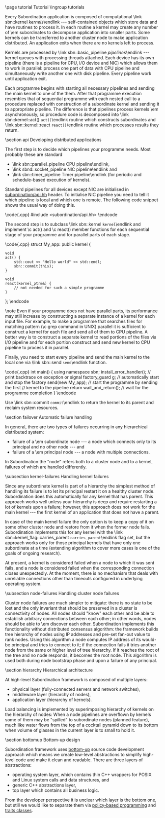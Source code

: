 \page tutorial Tutorial
\ingroup tutorials

Every Subordination application is composed of computational \link sbn::kernel <em>
kernels</em>\endlink --- self-contained objects which store data and have routines
to process it. In each routine a kernel may create any number of \em
subordinates to decompose application into smaller parts. Some kernels can be
transferred to another cluster node to make application distributed. An
application exits when there are no kernels left to process.

Kernels are processed by \link sbn::basic_pipeline <em>pipelines</em>\endlink
--- kernel queues with processing threads attached. Each device has its own
pipeline (there is a pipeline for CPU, I/O device and NIC) which allows them to work
in parallel: process one part of data with CPU pipeline and simultaneously write
another one with disk pipeline. Every pipeline work until application exit.

Each programme begins with starting all necessary pipelines and sending the
main kernel to one of the them. After that programme execution resembles that
of sequential programme with each nested call to a procedure replaced with
construction of a subordinate kernel and sending it to appropriate pipeline.
The difference is that pipelines process kernels \em asynchronously, so
procedure code is decomposed into \link sbn::kernel::act()
<code>act()</code>\endlink routine which constructs subordinates and \link
sbn::kernel::react <code>react()</code>\endlink routine which
processes results they return.

\section api Developing distributed applications

The first step is to decide which pipelines your programme needs. Most probably
these are standard
- \link sbn::parallel_pipeline CPU pipeline\endlink,
- \link sbnd::socket_pipeline NIC pipeline\endlink and
- \link sbn::timer_pipeline Timer pipeline\endlink (for periodic and
  schedule-based execution of kernels).

Standard pipelines for all devices except NIC are initialised in <a
href="/files/api.hh.html">subordination/api.hh</a> header. To
initialise NIC pipeline you need to tell it which pipeline is local and which
one is remote. The following code snippet shows the usual way of doing this.

\code{.cpp}
#include <subordination/api.hh>
\endcode

The second step is to subclass \link sbn::kernel <code>kernel</code>\endlink
and implement \c act() and \c react() member functions for each sequential
stage of your programme and for parallel parts of each stage.

\code{.cpp}
struct My_app: public kernel {

    void
    act() {
        std::cout << "Hello world" << std::endl;
        sbn::commit(this);
    }

    void
    react(kernel_ptr&&) {
        // not needed for such a simple programme
    }

};
\endcode

\note Even if your programme does not have parallel parts, its performance may
still increase by constructing a separate instance of a kernel for each input
file. For example, to make a programme that searches files for matching pattern
(\c grep command in UNIX) parallel it is sufficient to construct a kernel for
each file and send all of them to CPU pipeline. A better way is to construct a
separate kernel to read portions of the files via I/O pipeline and for each
portion construct and send new kernel to CPU pipeline to process it in
parallel.

Finally, you need to start every pipeline and send the main kernel to the local
one via \link sbn::send <code>send</code>\endlink function.

\code{.cpp}
int main() {
    using namespace sbn;
    install_error_handler();  // print backtrace on exception or signal
    factory_guard g;          // automatically start and stop the factory
    send(new My_app);         // start the programme by sending the first
                              // kernel to the pipeline
    return wait_and_return(); // wait for the programme completion
}
\endcode

Use \link sbn::commit <code>commit</code>\endlink to return the kernel to its
parent and reclaim system resources.

\section failover Automatic failure handling

In general, there are two types of failures occurring in any hierarchical
distributed system:

- failure of a \em subordinate node --- a node which connects only to its
  principal and no other node --- and
- failure of a \em principal node --- a node with multiple connections.

In Subordination the "node" refers both to a cluster node and to a kernel, failures
of which are handled differently.

\subsection kernel-failures Handling kernel failures

Since any subordinate kernel is part of a hierarchy the simplest method of
handling its failure is to let its principal restart it on a healthy cluster
node. Subordination does this automatically for any kernel that has parent. This
approach works well unless your hierarchy is deep and require restarting a lot
of kernels upon a failure; however, this approach does not work for the main
kernel --- the first kernel of an application that does not have a parent.

In case of the main kernel failure the only option is to keep a copy of it on
some other cluster node and restore from it when the former node fails.
Subordination implements this for any kernel with the \link
sbn::kernel_flag::carries_parent <code>carries_parent</code>\endlink flag set,
but the approach works only for those principal kernels that have only one
subordinate at a time (extending algorithm to cover more cases is one of the
goals of ongoing research).

At present, a kernel is considered failed when a node to which it was sent
fails, and a node is considered failed when the corresponding connection closes
unexpectedly. At the moment, there is no mechanism that deals with unreliable
connections other than timeouts configured in underlying operating system.

\subsection node-failures Handling cluster node failures

Cluster node failures are much simpler to mitigate: there is no state to be
lost and the only invariant that should be preserved in a cluster is
connectivity of nodes. All nodes should "know" each other and be able to
establish arbitrary connections between each other; in other words, nodes
should be able to \em discover each other. Subordination implements this
functionality without distributed consensus algorithm: the framework builds tree
hierarchy of nodes using IP addresses and pre-set fan-out value to rank nodes.
Using this algorithm a node computes IP address of its would-be principal and
tries to connect to it; if the connection fails it tries another node from the
same or higher level of tree hierarchy. If it reaches the root of the tree and no
node responds, it becomes the root node. This algorithm is used both during node
bootstrap phase and upon a failure of any principal.

\section hierarchy Hierarchical architecture

At high-level Subordination framework is composed of multiple layers:

- physical layer (fully-connected servers and network switches),
- middleware layer (hierarchy of nodes),
- application layer (hierarchy of kernels).

Load balancing is implemented by superimposing hierarchy of kernels on the
hierarchy of nodes: When a node pipelines are overflown by kernels some of them
may be "spilled" to subordinate nodes (planned feature), much like water flows
from the top of a cocktail pyramid down to its bottom when volume of glasses
in the current layer is to small to hold it.

\section bottomup Bottom-up design

Subordination framework uses [bottom-up](http://www.paulgraham.com/progbot.html)
source code development approach which means we create low-level abstractions
to simplify high-level code and make it clean and readable. There are three
layers of abstractions:

- operating system layer, which contains thin C++ wrappers
  for POSIX and Linux system calls and data structures, and
- generic C++ abstractions layer,
- top layer which contains all business logic.

From the developer perspective it is unclear which layer is the bottom one, but
still we would like to separate them via
<a href="https://erdani.com/publications/xp2000.pdf">policy-based programming</a>
and <a href="http://erdani.com/publications/traits.html">traits classes</a>.

